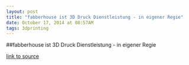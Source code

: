 ```yaml
---
layout: post
title: "fabberhouse ist 3D Druck Dienstleistung - in eigener Regie"
date: October 17, 2014 at 08:57AM
tags: 3dprinting
---
```

##fabberhouse ist 3D Druck Dienstleistung - in eigener Regie

[link to source](http://ift.tt/1sg3X3M) 
